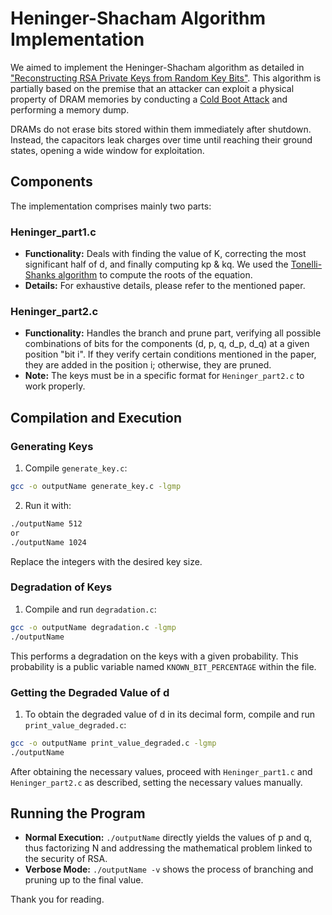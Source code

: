 # Heninger-Shacham Algorithm Implementation

We aimed to implement the Heninger-Shacham algorithm as detailed in ["Reconstructing RSA Private Keys from Random Key Bits"](https://link.springer.com/chapter/10.1007/978-3-642-03356-8_1). This algorithm is partially based on the premise that an attacker can exploit a physical property of DRAM memories by conducting a [Cold Boot Attack](https://citp.princeton.edu/our-work/memory/) and performing a memory dump.

DRAMs do not erase bits stored within them immediately after shutdown. Instead, the capacitors leak charges over time until reaching their ground states, opening a wide window for exploitation.

## Components

The implementation comprises mainly two parts:

### Heninger_part1.c

- **Functionality:** Deals with finding the value of K, correcting the most significant half of d, and finally computing kp & kq. We used the [Tonelli-Shanks algorithm](https://en.wikipedia.org/wiki/Tonelli%E2%80%93Shanks_algorithm) to compute the roots of the equation.
- **Details:** For exhaustive details, please refer to the mentioned paper.

### Heninger_part2.c

- **Functionality:** Handles the branch and prune part, verifying all possible combinations of bits for the components (d, p, q, d_p, d_q) at a given position "bit i". If they verify certain conditions mentioned in the paper, they are added in the position i; otherwise, they are pruned.
- **Note:** The keys must be in a specific format for `Heninger_part2.c` to work properly.

## Compilation and Execution

### Generating Keys

1. Compile `generate_key.c`:

```bash
gcc -o outputName generate_key.c -lgmp
```
2. Run it with:
```bash
./outputName 512
or
./outputName 1024
```
Replace the integers with the desired key size.

### Degradation of Keys

1. Compile and run `degradation.c`:

```bash
gcc -o outputName degradation.c -lgmp
./outputName
```
This performs a degradation on the keys with a given probability. This probability is a public variable named `KNOWN_BIT_PERCENTAGE` within the file.

### Getting the Degraded Value of d

1. To obtain the degraded value of d in its decimal form, compile and run `print_value_degraded.c`:
```bash
gcc -o outputName print_value_degraded.c -lgmp
./outputName
```

After obtaining the necessary values, proceed with `Heninger_part1.c` and `Heninger_part2.c` as described, setting the necessary values manually.

## Running the Program

- **Normal Execution:** `./outputName` directly yields the values of p and q, thus factorizing N and addressing the mathematical problem linked to the security of RSA.
- **Verbose Mode:** `./outputName -v` shows the process of branching and pruning up to the final value.

Thank you for reading.



